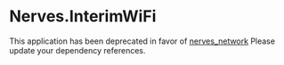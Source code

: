 # Nerves.InterimWiFi

This application has been deprecated in favor of [nerves_network](https://github.com/nerves-project/nerves_network)
Please update your dependency references.
